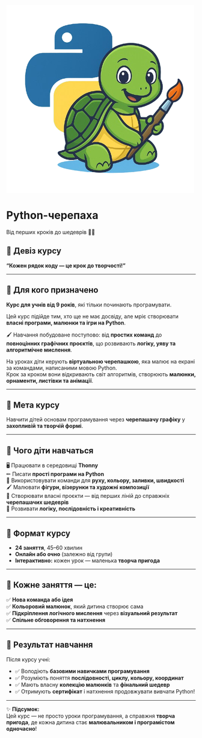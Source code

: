 <div class="hero">
  <img class="hero__img" src="./assets/logo.png" alt="Turtle" />
  <div class="hero__text">
    <h1>Python-черепаха</h1>
    <p>Від перших кроків до шедеврів 🐢✨</p>
  </div>
</div>

## 💬 Девіз курсу
**“Кожен рядок коду — це крок до творчості!”**  

---

## 🎯 Для кого призначено
**Курс для учнів від 9 років**, які тільки починають програмувати.  

Цей курс підійде тим, хто ще не має досвіду, але мріє створювати **власні програми, малюнки та ігри на Python**.  

🖌 Навчання побудоване поступово: від **простих команд** до **повноцінних графічних проєктів**, що розвивають **логіку, уяву та алгоритмічне мислення**.  

На уроках діти керують **віртуальною черепашкою**, яка малює на екрані за командами, написаними мовою Python.  
Крок за кроком вони відкривають світ алгоритмів, створюють **малюнки, орнаменти, листівки та анімації**.

---

## 🎯 Мета курсу
Навчити дітей основам програмування через **черепашачу графіку** у **захопливій та творчій формі**.

---

## 🧩 Чого діти навчаться
🖥 Працювати в середовищі **Thonny**  
✏ Писати **прості програми на Python**  
🎨 Використовувати команди для **руху, кольору, заливки, швидкості**  
🖌 Малювати **фігури, візерунки та художні композиції**  
🚀 Створювати власні проєкти — від перших ліній до справжніх **черепашачих шедеврів**  
🧠 Розвивати **логіку, послідовність і креативність**

---

## 📅 Формат курсу
- **24 заняття**, 45–60 хвилин  
- **Онлайн або очно** (залежно від групи)  
- **Інтерактивно:** кожен урок — маленька **творча пригода**

---

## 🧠 Кожне заняття — це:
✅ **Нова команда або ідея**  
✅ **Кольоровий малюнок**, який дитина створює сама  
✅ **Підкріплення логічного мислення** через **візуальний результат**  
✅ **Спільне обговорення та натхнення**

---

## 🎨 Результат навчання
Після курсу учні:  
- ✅ Володіють **базовими навичками програмування**  
- ✅ Розуміють поняття **послідовності, циклу, кольору, координат**  
- ✅ Мають власну **колекцію малюнків** та **фінальний шедевр**  
- ✅ Отримують **сертифікат** і натхнення продовжувати вивчати Python!


---

✨ **Підсумок:**  
Цей курс — не просто уроки програмування, а справжня **творча пригода**, де кожна дитина стає **малювальником і програмістом одночасно**!

